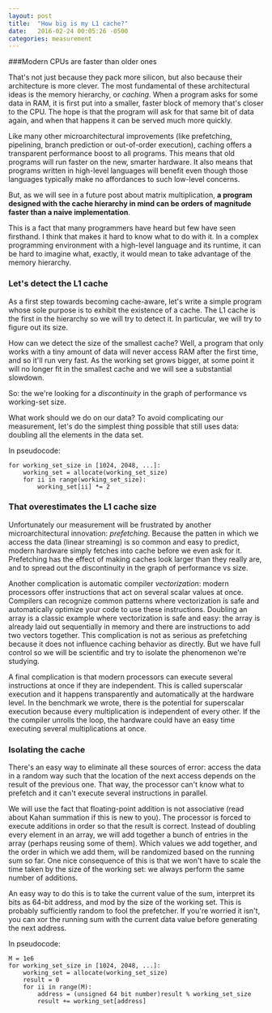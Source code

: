 ```yaml
---
layout: post
title:  "How big is my L1 cache?"
date:   2016-02-24 00:05:26 -0500
categories: measurement
---
```


###Modern CPUs are faster than older ones

That's not just because they pack more silicon, but also because their
architecture is more clever. The most fundamental of these
architectural ideas is the memory hierarchy, or _caching_. When a
program asks for some data in RAM, it is first put into a smaller,
faster block of memory that's closer to the CPU. The hope is that the
program will ask for that same bit of data again, and when that
happens it can be served much more quickly.

Like many other microarchitectural improvements (like prefetching,
pipelining, branch prediction or out-of-order execution), caching
offers a transparent performance boost to all programs. This means
that old programs will run faster on the new, smarter hardware. It
also means that programs written in high-level languages will benefit
even though those languages typically make no affordances to such
low-level concerns.

But, as we will see in a future post about matrix multiplication, __a
program designed with the cache hierarchy in mind can be orders of
magnitude faster than a naive implementation__.

This is a fact that many programmers have heard but few have seen
firsthand. I think that makes it hard to know what to do with it. In a
complex programming environment with a high-level language and its
runtime, it can be hard to imagine what, exactly, it would mean to
take advantage of the memory hierarchy.

### Let's detect the L1 cache

As a first step towards becoming cache-aware, let's write a simple
program whose sole purpose is to exhibit the existence of a cache. The
L1 cache is the first in the hierarchy so we will try to detect it. In
particular, we will try to figure out its size.

How can we detect the size of the smallest cache? Well, a program that
only works with a tiny amount of data will never access RAM after the
first time, and so it'll run very fast. As the working set grows
bigger, at some point it will no longer fit in the smallest cache and
we will see a substantial slowdown.

So: the we're looking for a _discontinuity_ in the graph of
performance vs working-set size. 

What work should we do on our data? To avoid complicating our
measurement, let's do the simplest thing possible that still uses data:
doubling all the elements in the data set.

In pseudocode:

    for working_set_size in [1024, 2048, ...]:
        working_set = allocate(working_set_size)
        for ii in range(working_set_size):
	        working_set[ii] *= 2

### That overestimates the L1 cache size

Unfortunately our measurement will be frustrated by another
microarchitectural innovation: _prefetching_. Because the patten in
which we access the data (linear streaming) is so common and easy to
predict, modern hardware simply fetches into cache before we even ask
for it. Prefetching has the effect of making caches look larger than
they really are, and to spread out the discontinuity in the graph of
performance vs size.

Another complication is automatic compiler _vectorization_: modern
processors offer instructions that act on several scalar values at
once. Compilers can recognize common patterns where vectorization is
safe and automatically optimize your code to use these instructions.
Doubling an array is a classic example where vectorization is safe and
easy: the array is already laid out sequentially in memory and there
are instructions to add two vectors together. This complication is not
as serious as prefetching because it does not influence caching
behavior as directly. But we have full control so we will be
scientific and try to isolate the phenomenon we're studying.

A final complication is that modern processors can execute several
instructions at once if they are independent. This is called
superscalar execution and it happens transparently and automatically
at the hardware level. In the benchmark we wrote, there is the
potential for superscalar execution because every multiplication is
independent of every other. If the the compiler unrolls the loop, the
hardware could have an easy time executing several multiplications at
once.

### Isolating the cache

There's an easy way to eliminate all these sources of error: access
the data in a random way such that the location of the next access
depends on the result of the previous one. That way, the processor
can't know what to prefetch and it can't execute several instructions
in parallel.

We will use the fact that floating-point addition is not associative
(read about Kahan summation if this is new to you). The processor is
forced to execute additions in order so that the result is correct.
Instead of doubling every element in an array, we will add together a
bunch of entries in the array (perhaps reusing some of them). Which
values we add together, and the order in which we add them, will be
randomized based on the running sum so far. One nice consequence of
this is that we won't have to scale the time taken by the size of the
working set: we always perform the same number of additions.

An easy way to do this is to take the current value of the sum,
interpret its bits as 64-bit address, and mod by the size of the
working set. This is probably sufficiently random to fool the
prefetcher. If you're worried it isn't, you can xor the running sum
with the current data value before generating the next address.

In pseudocode:

    M = 1e6
    for working_set_size in [1024, 2048, ...]:
        working_set = allocate(working_set_size)
    	result = 0
        for ii in range(M):
	        address = (unsigned 64 bit number)result % working_set_size
    		result += working_set[address]
